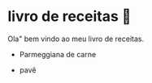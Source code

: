 # livro de receitas :cake:

Ola" bem vindo ao meu livro de receitas.

- Parmeggiana de carne

- pavê

  ​